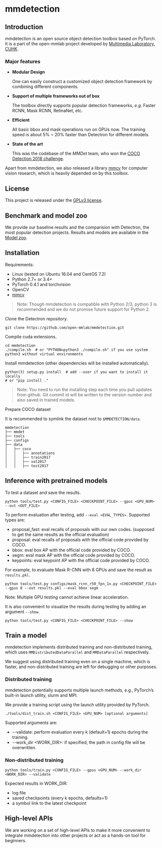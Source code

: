 
# mmdetection

## Introduction

mmdetection is an open source object detection toolbox based on PyTorch. It is
a part of the open-mmlab project developed by [Multimedia Laboratory, CUHK](http://mmlab.ie.cuhk.edu.hk/).

### Major features

- **Modular Design**

  One can easily construct a customized object detection framework by combining different components. 
  
- **Support of multiple frameworks out of box**

  The toolbox directly supports popular detection frameworks, *e.g.* Faster RCNN, Mask RCNN, RetinaNet, etc.

- **Efficient**

  All basic bbox and mask operations run on GPUs now.
  The training speed is about 5% ~ 20% faster than Detectron for different models.
  
- **State of the art**

  This was the codebase of the *MMDet* team, who won the [COCO Detection 2018 challenge](http://cocodataset.org/#detection-leaderboard). 

Apart from mmdetection, we also released a library [mmcv](https://github.com/open-mmlab/mmcv) for computer vision research,
which is heavily depended on by this toolbox.

## License

This project is released under the [GPLv3 license](LICENSE).

## Benchmark and model zoo

We provide our baseline results and the comparision with Detectron, the most
popular detection projects. Results and models are available in the [Model zoo](MODEL_ZOO.md).

## Installation

Requirements:

- Linux (tested on Ubuntu 16.04 and CentOS 7.2)
- Python 2.7+ or 3.4+
- PyTorch 0.4.1 and torchvision
- OpenCV
- [mmcv](https://github.com/open-mmlab/mmcv)

> Note: Though mmdetection is compatible with Python 2/3, python 3 is recommended and we do not promise future support for Python 2.

Clone the Detectron repository.

```shell
git clone https://github.com/open-mmlab/mmdetection.git
```

Compile cuda extensions.

```shell
cd mmdetection
./compile.sh  # or "PYTHON=python3 ./compile.sh" if you use system python3 without virtual environments
```

Install mmdetection (other dependencies will be installed automatically).

```shell
python(3) setup.py install  # add --user if you want to install it locally
# or "pip install ."
```

> Note: You need to run the installing step each time you pull updates from github. Git commit id will be written to the version number and also saved in trained models.

Prepare COCO dataset

It is recommended to symlink the dataset root to `$MMDETECTION/data`.

```
mmdetection
├── mmdet
├── tools
├── configs
├── data
│   ├── coco
│   │   ├── annotations
│   │   ├── train2017
│   │   ├── val2017
│   │   ├── test2017

```


## Inference with pretrained models

To test a dataset and save the results.

```shell
python tools/test.py <CONFIG_FILE> <CHECKPOINT_FILE> --gpus <GPU_NUM> --out <OUT_FILE>
```

To perform evaluation after testing, add `--eval <EVAL_TYPES>`. Supported types are:

- proposal_fast: eval recalls of proposals with our own codes. (supposed to get the same results as the official evaluation)
- proposal: eval recalls of proposals with the official code provided by COCO.
- bbox: eval box AP with the official code provided by COCO.
- segm: eval mask AP with the official code provided by COCO.
- keypoints: eval keypoint AP with the official code provided by COCO.

For example, to evaluate Mask R-CNN with 8 GPUs and save the result as `results.pkl`.

```shell
python tools/test.py configs/mask_rcnn_r50_fpn_1x.py <CHECKPOINT_FILE> --gpus 8 --out results.pkl --eval bbox segm
```

Note: Multiple GPU testing cannot achieve linear acceleration.

It is also convenient to visualize the results during testing by adding an argument `--show`.

```shell
python tools/test.py <CONFIG_FILE> <CHECKPOINT_FILE> --show
```


## Train a model

mmdetection implements distributed training and non-distributed training,
which uses `MMDistributedDataParallel` and `MMDataParallel` respectively.

We suggest using distributed training even on a single machine, which is faster,
and non-distributed training are left for debugging or other purposes.

### Distributed training

mmdetection potentially supports multiple launch methods, e.g., PyTorch’s built-in launch utility, slurm and MPI.

We provide a training script using the launch utility provided by PyTorch.

```shell
./tools/dist_train.sh <CONFIG_FILE> <GPU_NUM> [optional arguments]
```

Supported arguments are:

- --validate: perform evaluation every k (default=1) epochs during the training.
- --work_dir <WORK_DIR>: if specified, the path in config file will be overwritten.

### Non-distributed training

```shell
python tools/train.py <CONFIG_FILE> --gpus <GPU_NUM> --work_dir <WORK_DIR> --validate
```

Expected results in WORK_DIR:

- log file
- saved checkpoints (every k epochs, defaults=1)
- a symbol link to the latest checkpoint


## High-level APIs

We are working on a set of high-level APIs to make it more convenient to
integrate mmdetection into other projects or act as a hands-on tool for
beginners.

